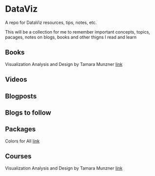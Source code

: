 # DataViz
A repo for DataViz resources, tips, notes, etc. 

This will be a collection for me to remember important concepts, topics, pacages, notes on blogs, books and other thigns I read and learn


## Books
Visualization Analysis and Design by Tamara Munzner [link](https://www.cs.ubc.ca/~tmm/vadbook/)

## Videos

## Blogposts

## Blogs to follow

## Packages
Colors for All [link](https://github.com/mtennekes/cols4all)


## Courses
Visualization Analysis and Design by Tamara Munzner [link](https://www.cs.ubc.ca/~tmm/vadbook/)
